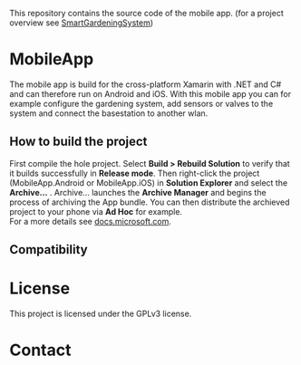 This repository contains the source code of the mobile app. (for a project overview see [SmartGardeningSystem](https://github.com/Bernd-H/SmartGardeningSystem))<br/>

# MobileApp
The mobile app is build for the cross-platform Xamarin with .NET and C# and can therefore run on Android and iOS.
With this mobile app you can for example configure the gardening system, add sensors or valves to the system and connect the basestation to another wlan.

## How to build the project
First compile the hole project. Select **Build > Rebuild Solution** to verify that it builds successfully in **Release mode**. Then right-click the project (MobileApp.Android or MobileApp.iOS) in **Solution Explorer** and select the **Archive...** . Archive... launches the **Archive Manager** and begins the process of archiving the App bundle. You can then distribute the archieved project to your phone via **Ad Hoc** for example.<br/>
For a more details see [docs.microsoft.com](https://docs.microsoft.com/en-us/xamarin/android/deploy-test/release-prep/?tabs=windows).

## Compatibility


# License
This project is licensed under the GPLv3 license.

# Contact
